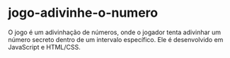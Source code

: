 # jogo-adivinhe-o-numero
O jogo é um adivinhação de números, onde o jogador tenta adivinhar um número secreto dentro de um intervalo específico. Ele é desenvolvido em JavaScript e HTML/CSS.
